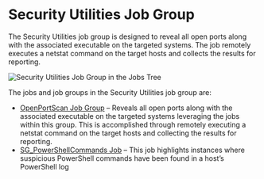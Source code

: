 # Security Utilities Job Group

The Security Utilities job group is designed to reveal all open ports along with the associated
executable on the targeted systems. The job remotely executes a netstat command on the target hosts
and collects the results for reporting.

![Security Utilities Job Group in the Jobs Tree](/img/product_docs/accessanalyzer/11.6/accessanalyzer/admin/hostmanagement/jobstree.webp)

The jobs and job groups in the Security Utilities job group are:

- [OpenPortScan Job Group](/docs/accessanalyzer/11.6/solutions/windows/securityutilities/openportscan/overview.md)
  – Reveals all open ports along with the associated executable on the targeted systems leveraging
  the jobs within this group. This is accomplished through remotely executing a netstat command on
  the target hosts and collecting the results for reporting.
- [SG_PowerShellCommands Job](/docs/accessanalyzer/11.6/solutions/windows/securityutilities/sg_powershellcommands.md)
  – This job highlights instances where suspicious PowerShell commands have been found in a host’s
  PowerShell log
